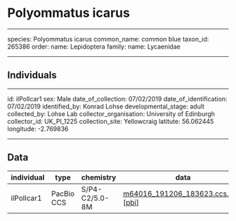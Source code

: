 # Polyommatus icarus

---
species: Polyommatus icarus
common_name: common blue
taxon_id: 265386
order:
  name: Lepidoptera
family:
  name: Lycaenidae

---

## Individuals

---
id: ilPolIcar1
sex: Male
date_of_collection: 07/02/2019
date_of_identification: 07/02/2019
identified_by: Konrad Lohse
developmental_stage: adult
collected_by: Lohse Lab
collector_organisation: University of Edinburgh
collector_id: UK_PI_1225
collection_site: Yellowcraig
latitute: 56.062445
longitude: -2.769836

---

## Data

| individual | type       | chemistry      | data |
| ---------- | ---------- | -------------- | ---- |
| ilPolIcar1 | PacBio CCS | S/P4-C2/5.0-8M | [m64016_191206_183623.ccs.bam](https://darwin.cog.sanger.ac.uk/insects/Polyommatus_icarus/ilPolIcar1/genomic_data/pacbio/m64016_191206_183623.ccs.bam) [[pbi](https://darwin.cog.sanger.ac.uk/insects/Polyommatus_icarus/ilPolIcar1/genomic_data/pacbio/m64016_191206_183623.ccs.bam.pbi)]|
